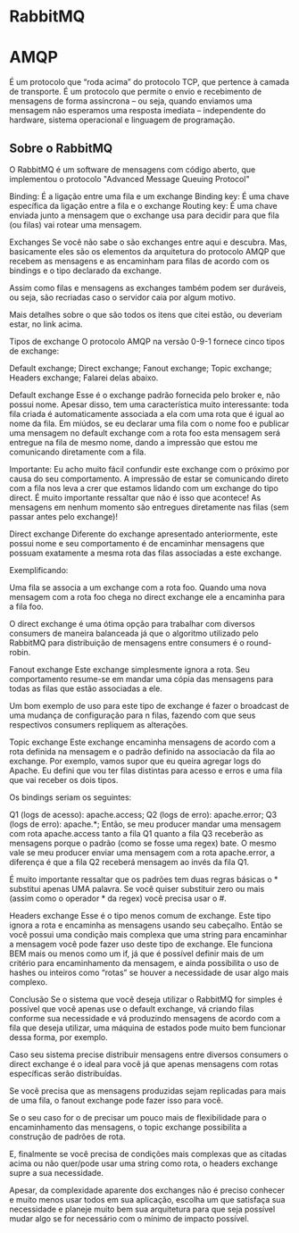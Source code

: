 # RabbitMQ

# AMQP
É um protocolo que “roda acima” do protocolo TCP, que pertence à camada de transporte. É um protocolo que permite o envio e recebimento de mensagens de forma assíncrona – ou seja, quando enviamos uma mensagem não esperamos uma resposta imediata – independente do hardware, sistema operacional e linguagem de programação. 


## Sobre o RabbitMQ

O RabbitMQ é um software de mensagens com código aberto, que implementou o protocolo "Advanced Message Queuing Protocol"


Binding: É a ligação entre uma fila e um exchange
Binding key: É uma chave específica da ligação entre a fila e o exchange
Routing key: É uma chave enviada junto a mensagem que o exchange usa para decidir para que fila (ou filas) vai rotear uma mensagem.

Exchanges
Se você não sabe o são exchanges entre aqui e descubra. Mas, basicamente eles são os elementos da arquitetura do protocolo AMQP que recebem as mensagens e as encaminham para filas de acordo com os bindings e o tipo declarado da exchange.

Assim como filas e mensagens as exchanges também podem ser duráveis, ou seja, são recriadas caso o servidor caia por algum motivo.

Mais detalhes sobre o que são todos os itens que citei estão, ou deveriam estar, no link acima.

Tipos de exchange
O protocolo AMQP na versão 0-9-1 fornece cinco tipos de exchange:

Default exchange;
Direct exchange;
Fanout exchange;
Topic exchange;
Headers exchange;
Falarei delas abaixo.

Default exchange
Esse é o exchange padrão fornecida pelo broker e, não possui nome. Apesar disso, tem uma característica muito interessante: toda fila criada é automaticamente associada a ela com uma rota que é igual ao nome da fila. Em miúdos, se eu declarar uma fila com o nome foo e publicar uma mensagem no default exchange com a rota foo esta mensagem será entregue na fila de mesmo nome, dando a impressão que estou me comunicando diretamente com a fila.

Importante: Eu acho muito fácil confundir este exchange com o próximo por causa do seu comportamento. A impressão de estar se comunicando direto com a fila nos leva a crer que estamos lidando com um exchange do tipo direct. É muito importante ressaltar que não é isso que acontece! As mensagens em nenhum momento são entregues diretamente nas filas (sem passar antes pelo exchange)!

Direct exchange
Diferente do exchange apresentado anteriormente, este possui nome e seu comportamento é de encaminhar mensagens que possuam exatamente a mesma rota das filas associadas a este exchange.

Exemplificando:

Uma fila se associa a um exchange com a rota foo. Quando uma nova mensagem com a rota foo chega no direct exchange ele a encaminha para a fila foo.

O direct exchange é uma ótima opção para trabalhar com diversos consumers de maneira balanceada já que o algoritmo utilizado pelo RabbitMQ para distribuição de mensagens entre consumers é o round-robin.

Fanout exchange
Este exchange simplesmente ignora a rota. Seu comportamento resume-se em mandar uma cópia das mensagens para todas as filas que estão associadas a ele.

Um bom exemplo de uso para este tipo de exchange é fazer o broadcast de uma mudança de configuração para n filas, fazendo com que seus respectivos consumers repliquem as alterações.

Topic exchange
Este exchange encaminha mensagens de acordo com a rota definida na mensagem e o padrão definido na associacão da fila ao exchange. Por exemplo, vamos supor que eu queira agregar logs do Apache. Eu defini que vou ter filas distintas para acesso e erros e uma fila que vai receber os dois tipos.

Os bindings seriam os seguintes:

Q1 (logs de acesso): apache.access;
Q2 (logs de erro): apache.error;
Q3 (logs de erro): apache.*;
Então, se meu producer mandar uma mensagem com rota apache.access tanto a fila Q1 quanto a fila Q3 receberão as mensagens porque o padrão (como se fosse uma regex) bate. O mesmo vale se meu producer enviar uma mensagem com a rota apache.error, a diferença é que a fila Q2 receberá mensagem ao invés da fila Q1.

É muito importante ressaltar que os padrões tem duas regras básicas o * substitui apenas UMA palavra. Se você quiser substituir zero ou mais (assim como o operador * da regex) você precisa usar o #.

Headers exchange
Esse é o tipo menos comum de exchange. Este tipo ignora a rota e encaminha as mensagens usando seu cabeçalho. Então se você possui uma condição mais complexa que uma string para encaminhar a mensagem você pode fazer uso deste tipo de exchange. Ele funciona BEM mais ou menos como um if, já que é possível definir mais de um critério para encaminhamento da mensagem, e ainda possibilita o uso de hashes ou inteiros como “rotas” se houver a necessidade de usar algo mais complexo.

Conclusão
Se o sistema que você deseja utilizar o RabbitMQ for simples é possível que você apenas use o default exchange, vá criando filas conforme sua necessidade e vá produzindo mensagens de acordo com a fila que deseja utilizar, uma máquina de estados pode muito bem funcionar dessa forma, por exemplo.

Caso seu sistema precise distribuir mensagens entre diversos consumers o direct exchange é o ideal para você já que apenas mensagens com rotas específicas serão distribuídas.

Se você precisa que as mensagens produzidas sejam replicadas para mais de uma fila, o fanout exchange pode fazer isso para você.

Se o seu caso for o de precisar um pouco mais de flexibilidade para o encaminhamento das mensagens, o topic exchange possibilita a construção de padrões de rota.

E, finalmente se você precisa de condições mais complexas que as citadas acima ou não quer/pode usar uma string como rota, o headers exchange supre a sua necessidade.

Apesar, da complexidade aparente dos exchanges não é preciso conhecer e muito menos usar todos em sua aplicação, escolha um que satisfaça sua necessidade e planeje muito bem sua arquitetura para que seja possível mudar algo se for necessário com o mínimo de impacto possível.

